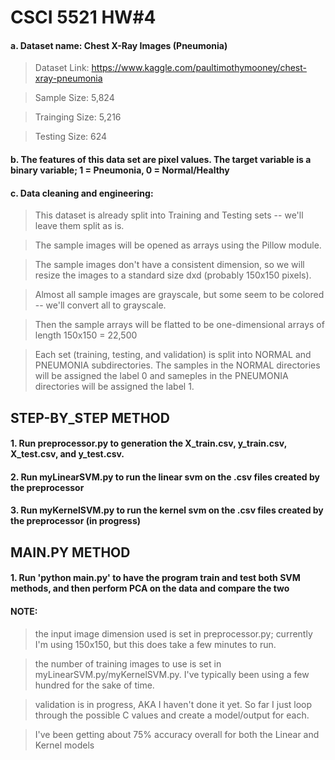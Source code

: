 # CSCI 5521 HW#4
#### a. Dataset name: Chest X-Ray Images (Pneumonia)

> Dataset Link: https://www.kaggle.com/paultimothymooney/chest-xray-pneumonia

> Sample Size: 5,824

> Trainging Size: 5,216

> Testing Size: 624

#### b. The features of this data set are pixel values. The target variable is a binary variable; 1 = Pneumonia, 0 = Normal/Healthy

#### c. Data cleaning and engineering:

> This dataset is already split into Training and Testing sets -- we'll leave them split as is.

> The sample images will be opened as arrays using the Pillow module.

> The sample images don't have a consistent dimension, so we will resize the images to a standard size dxd (probably 150x150 pixels).

> Almost all sample images are grayscale, but some seem to be colored -- we'll convert all to grayscale.

> Then the sample arrays will be flatted to be one-dimensional arrays of length 150x150 = 22,500

> Each set (training, testing, and validation) is split into NORMAL and PNEUMONIA subdirectories. The samples in the NORMAL directories will be assigned the label 0 and sameples in the PNEUMONIA directories will be assigned the label 1.

## STEP-BY_STEP METHOD
#### 1. Run preprocessor.py to generation the X_train.csv, y_train.csv, X_test.csv, and y_test.csv.
#### 2. Run myLinearSVM.py to run the linear svm on the .csv files created by the preprocessor
#### 3. Run myKernelSVM.py to run the kernel svm on the .csv files created by the preprocessor (in progress)

## MAIN.PY METHOD
#### 1. Run 'python main.py' to have the program train and test both SVM methods, and then perform PCA on the data and compare the two

#### NOTE:

> the input image dimension used is set in preprocessor.py; currently I'm using 150x150, but this does take a few minutes to run.

> the number of training images to use is set in myLinearSVM.py/myKernelSVM.py. I've typically been using a few hundred for the sake of time.

> validation is in progress, AKA I haven't done it yet. So far I just loop through the possible C values and create a model/output for each.

> I've been getting about 75% accuracy overall for both the Linear and Kernel models
